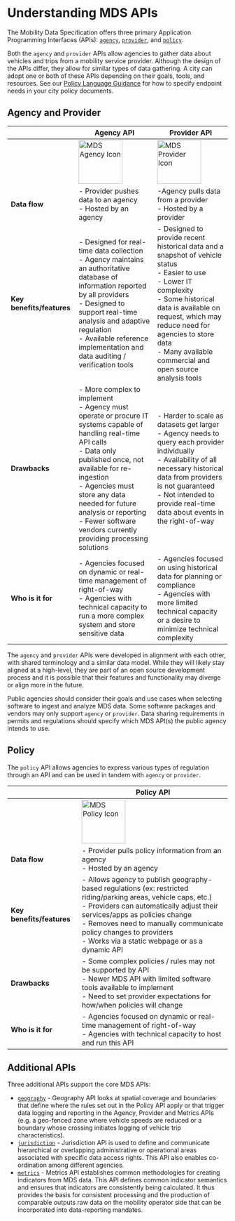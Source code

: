 # Understanding MDS APIs

The Mobility Data Specification offers three primary Application Programming Interfaces (APIs): [`agency`](https://github.com/openmobilityfoundation/mobility-data-specification/tree/main/agency), [`provider`](https://github.com/openmobilityfoundation/mobility-data-specification/tree/main/provider), and [`policy`](https://github.com/openmobilityfoundation/mobility-data-specification/tree/main/policy).

Both the `agency` and `provider` APIs allow agencies to gather data about vehicles and trips from a mobility service provider. Although the design of the APIs differ, they allow for similar types of data gathering. A city can adopt one or both of these APIs depending on their goals, tools, and resources. See our [Policy Language Guidance](https://github.com/openmobilityfoundation/governance/blob/main/technical/OMF-MDS-Policy-Language-Guidance.md) for how to specify endpoint needs in your city policy documents.

## Agency and Provider

|  | **Agency API** | **Provider API** |
| --- | --- | --- |
|  | <img src="https://i.imgur.com/zYknoRh.png" width="100" align="center" alt="MDS Agency Icon"> | <img src="https://i.imgur.com/Ebm3XzW.png" width="100" align="center" alt="MDS Provider Icon">|
| **Data flow** | - Provider pushes data to an agency<br>- Hosted by an agency | -Agency pulls data from a provider<br>- Hosted by a provider |
| **Key benefits/features** | - Designed for real-time data collection<br>- Agency maintains an authoritative database of information reported by all providers<br>- Designed to support real-time analysis and adaptive regulation<br>- Available reference implementation and data auditing / verification tools | - Designed to provide recent historical data and a snapshot of vehicle status<br>- Easier to use<br>- Lower IT complexity<br>- Some historical data is available on request, which may reduce need for agencies to store data<br>- Many available commercial and open source analysis tools |
| **Drawbacks** | - More complex to implement<br>- Agency must operate or procure IT systems capable of handling real-time API calls<br>- Data only published once, not available for re-ingestion<br>- Agencies must store any data needed for future analysis or reporting<br>- Fewer software vendors currently providing processing solutions | - Harder to scale as datasets get larger<br>- Agency needs to query each provider individually<br>- Availability of all necessary historical data from providers is not guaranteed<br>- Not intended to provide real-time data about events in the right-of-way |
| **Who is it for** | - Agencies focused on dynamic or real-time management of right-of-way<br>- Agencies with technical capacity to run a more complex system and store sensitive data | - Agencies focused on using historical data for planning or compliance<br>- Agencies with more limited technical capacity or a desire to minimize technical complexity |

The `agency` and `provider` APIs were developed in alignment with each other, with shared terminology and a similar data model. While they will likely stay aligned at a high-level, they are part of an open source development process and it is possible that their features and functionality may diverge or align more in the future.

Public agencies should consider their goals and use cases when selecting software to ingest and analyze MDS data. Some software packages and vendors may only support `agency` or `provider`. Data sharing requirements in permits and regulations should specify which MDS API(s) the public agency intends to use.

## Policy

The `policy` API allows agencies to express various types of regulation through an API and can be used in tandem with `agency` or `provider`.

|  | **Policy API** |
| --- | --- |
| | <img src="https://i.imgur.com/Df2Z7wp.png" width="100" align="center" alt="MDS Policy Icon"> |
| **Data flow** | - Provider pulls policy information from an agency<br>- Hosted by an agency |
| **Key benefits/features** | - Allows agency to publish geography-based regulations (ex: restricted riding/parking areas, vehicle caps, etc.)<br>- Providers can automatically adjust their services/apps as policies change<br>- Removes need to manually communicate policy changes to providers<br>- Works via a static webpage or as a dynamic API |
| **Drawbacks** | - Some complex policies / rules may not be supported by API<br>- Newer MDS API with limited software tools available to implement<br>- Need to set provider expectations for how/when policies will change |
| **Who is it for** | - Agencies focused on dynamic or real-time management of right-of-way<br>- Agencies with technical capacity to host and run this API | - Agencies that want to streamline the publishing of their regulations<br>- Agencies that want to adapt regulations dynamically (ex: to reflect street closures or special events) |

## Additional APIs

Three additional APIs support the core MDS APIs:
- [`geography`](https://github.com/openmobilityfoundation/mobility-data-specification/tree/main/geography) - Geography API looks at spatial coverage and boundaries that define where the rules set out in
the Policy API apply or that trigger data logging and reporting in the Agency, Provider and Metrics
APIs (e.g. a geo-fenced zone where vehicle speeds are reduced or a boundary whose crossing
initiates logging of vehicle trip characteristics).
- [`jurisdiction`](https://github.com/openmobilityfoundation/mobility-data-specification/tree/main/jurisdiction) - Jurisdiction API is used to define and communicate hierarchical or overlapping administrative or
operational areas associated with specific data access rights. This API also enables co-ordination
among different agencies.
- [`metrics`](https://github.com/openmobilityfoundation/mobility-data-specification/tree/main/metrics) - Metrics API establishes common methodologies for creating indicators from MDS data. This API
defines common indicator semantics and ensures that indicators are consistently being calculated. It thus provides the basis for consistent processing and the production of comparable
outputs raw data on the mobility operator side that can be incorporated into data-reporting mandates. 
